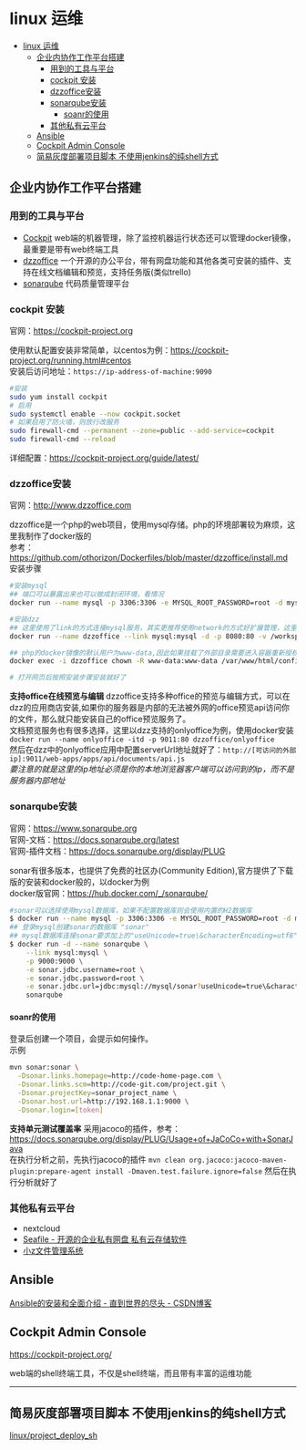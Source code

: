 # linux 运维

- [linux 运维](#linux-运维)
  - [企业内协作工作平台搭建](#企业内协作工作平台搭建)
    - [用到的工具与平台](#用到的工具与平台)
    - [cockpit 安装](#cockpit-安装)
    - [dzzoffice安装](#dzzoffice安装)
    - [sonarqube安装](#sonarqube安装)
      - [soanr的使用](#soanr的使用)
    - [其他私有云平台](#其他私有云平台)
  - [Ansible](#ansible)
  - [Cockpit Admin Console](#cockpit-admin-console)
  - [简易灰度部署项目脚本 不使用jenkins的纯shell方式](#简易灰度部署项目脚本-不使用jenkins的纯shell方式)

## 企业内协作工作平台搭建

### 用到的工具与平台

- [Cockpit](https://cockpit-project.org/) web端的机器管理，除了监控机器运行状态还可以管理docker镜像，最重要是带有web终端工具
- [dzzoffice](http://www.dzzoffice.com) 一个开源的办公平台，带有网盘功能和其他各类可安装的插件、支持在线文档编辑和预览，支持任务版(类似trello)
- [sonarqube](https://www.sonarqube.org) 代码质量管理平台

### cockpit 安装

官网：https://cockpit-project.org

使用默认配置安装非常简单，以centos为例：https://cockpit-project.org/running.html#centos  
安装后访问地址：`https://ip-address-of-machine:9090`

```bash
#安装
sudo yum install cockpit
# 启用
sudo systemctl enable --now cockpit.socket
# 如果启用了防火墙，则放行改服务
sudo firewall-cmd --permanent --zone=public --add-service=cockpit
sudo firewall-cmd --reload
```

详细配置：https://cockpit-project.org/guide/latest/

### dzzoffice安装

官网：http://www.dzzoffice.com

dzzoffice是一个php的web项目，使用mysql存储。php的环境部署较为麻烦，这里我制作了docker版的  
参考：https://github.com/othorizon/Dockerfiles/blob/master/dzzoffice/install.md  
安装步骤

```bash
#安装mysql
## 端口可以暴露出来也可以做成封闭环境，看情况
docker run --name mysql -p 3306:3306 -e MYSQL_ROOT_PASSWORD=root -d mysql:5.7

#安装dzz
## 这里使用了link的方式连接mysql服务，其实更推荐使用network的方式好扩展管理，这里就使用link从简了
docker run --name dzzoffice --link mysql:mysql -d -p 8080:80 -v /workspacec/dzz/dzz_data/:/var/www/html/data/attachment/dzz itrizon/dzzoffice

## php的docker镜像的默认用户为www-data,因此如果挂载了外部目录需要进入容器重新授权一下
docker exec -i dzzoffice chown -R www-data:www-data /var/www/html/config /var/www/html/data

# 打开网页后按照安装步骤安装就好了
```

**支持office在线预览与编辑**
dzzoffice支持多种office的预览与编辑方式，可以在dzz的应用商店安装,如果你的服务器是内部的无法被外网的office预览api访问你的文件，那么就只能安装自己的office预览服务了。  
文档预览服务也有很多选择，这里以dzz支持的onlyoffice为例，使用docker安装  
`docker run --name onlyoffice -itd -p 9011:80 dzzoffice/onlyoffice`  
然后在dzz中的onlyoffice应用中配置serverUrl地址就好了：`http://[可访问的外部ip]:9011/web-apps/apps/api/documents/api.js`  
*要注意的就是这里的ip地址必须是你的本地浏览器客户端可以访问到的ip，而不是服务器内部地址*

### sonarqube安装

官网：https://www.sonarqube.org  
官网-文档：https://docs.sonarqube.org/latest  
官网-插件文档：https://docs.sonarqube.org/display/PLUG

sonar有很多版本，也提供了免费的社区办(Community Edition),官方提供了下载版的安装和docker般的，以docker为例  
docker版官网：https://hub.docker.com/_/sonarqube/  

```bash
#sonar可以选择使用mysql数据库，如果不配置数据库则会使用内置的H2数据库
$ docker run --name mysql -p 3306:3306 -e MYSQL_ROOT_PASSWORD=root -d mysql:5.7
## 登录mysql创建sonar的数据库 "sonar"
## mysql数据库连接sonar要求加上的"useUnicode=true\&characterEncoding=utf8"
$ docker run -d --name sonarqube \
    --link mysql:mysql \
    -p 9000:9000 \
    -e sonar.jdbc.username=root \
    -e sonar.jdbc.password=root \
    -e sonar.jdbc.url=jdbc:mysql://mysql/sonar?useUnicode=true\&characterEncoding=utf8\&useSSL=false \
    sonarqube
```

#### soanr的使用

登录后创建一个项目，会提示如何操作。  
示例

```bash
mvn sonar:sonar \
  -Dsonar.links.homepage=http://code-home-page.com \
  -Dsonar.links.scm=http://code-git.com/project.git \
  -Dsonar.projectKey=sonar_project_name \
  -Dsonar.host.url=http://192.168.1.1:9000 \
  -Dsonar.login=[token]
```

**支持单元测试覆盖率**
采用jacoco的插件，参考：https://docs.sonarqube.org/display/PLUG/Usage+of+JaCoCo+with+SonarJava  
在执行分析之前，先执行jacoco的插件
`mvn clean org.jacoco:jacoco-maven-plugin:prepare-agent install -Dmaven.test.failure.ignore=false`
然后在执行分析就好了

### 其他私有云平台

- nextcloud
- [Seafile - 开源的企业私有网盘 私有云存储软件](https://www.seafile.com/home/)
- [小z文件管理系统](https://doc.xiaoz.me/#/zdir/)

## Ansible

[Ansible的安装和全面介绍 - 直到世界的尽头 - CSDN博客](https://blog.csdn.net/zzq900503/article/details/80158767)

## Cockpit Admin Console

https://cockpit-project.org/

web端的shell终端工具，不仅是shell终端，而且带有丰富的运维功能

---

## 简易灰度部署项目脚本 不使用jenkins的纯shell方式

[linux/project_deploy_sh](linux/project_deploy_sh.md)